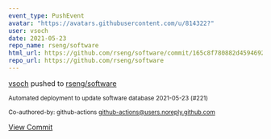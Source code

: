 ```yaml
---
event_type: PushEvent
avatar: "https://avatars.githubusercontent.com/u/814322?"
user: vsoch
date: 2021-05-23
repo_name: rseng/software
html_url: https://github.com/rseng/software/commit/165c8f780882d459469271c9869428a0e175dfaa
repo_url: https://github.com/rseng/software
---
```


<a href='https://github.com/vsoch' target='_blank'>vsoch</a> pushed to <a href='https://github.com/rseng/software' target='_blank'>rseng/software</a>

<small>Automated deployment to update software database 2021-05-23 (#221)

Co-authored-by: github-actions <github-actions@users.noreply.github.com></small>

<a href='https://github.com/rseng/software/commit/165c8f780882d459469271c9869428a0e175dfaa' target='_blank'>View Commit</a>